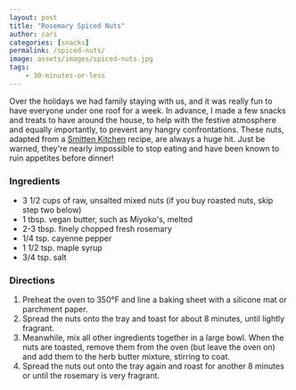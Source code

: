 ```yaml
---
layout: post
title: "Rosemary Spiced Nuts"
author: cari
categories: [snacks]
permalink: /spiced-nuts/
image: assets/images/spiced-nuts.jpg
tags:
    - 30-minutes-or-less
---
```


Over the holidays we had family staying with us, and it was really fun to have everyone under one roof for a week. In advance, I made a few snacks and treats to have around the house, to help with the festive atmosphere and equally importantly, to prevent any hangry confrontations. These nuts, adapted from a [Smitten Kitchen](https://smittenkitchen.com/2016/12/union-square-cafes-bar-nuts/) recipe, are always a huge hit. Just be warned, they're nearly impossible to stop eating and have been known to ruin appetites before dinner!

<h3> Ingredients </h3>

- 3 1/2 cups of raw, unsalted mixed nuts (if you buy roasted nuts, skip step two below)
- 1 tbsp. vegan butter, such as Miyoko's, melted
- 2-3 tbsp. finely chopped fresh rosemary
- 1/4 tsp. cayenne pepper
- 1 1/2 tsp. maple syrup
- 3/4 tsp. salt

<h3> Directions </h3>

1. Preheat the oven to 350&deg;F and line a baking sheet with a silicone mat or parchment paper.
2. Spread the nuts onto the tray and toast for about 8 minutes, until lightly fragrant.
3. Meanwhile, mix all other ingredients together in a large bowl. When the nuts are toasted, remove them from the oven (but leave the oven on) and add them to the herb butter mixture, stirring to coat.
4. Spread the nuts out onto the tray again and roast for another 8 minutes or until the rosemary is very fragrant.